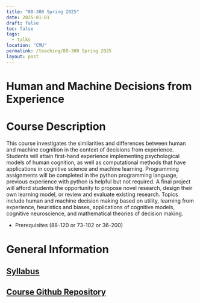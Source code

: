```yaml
---
title: "88-308 Spring 2025"
date: 2025-01-01
draft: false
toc: false
tags:
  - talks
location: "CMU"
permalink: /teaching/88-308 Spring 2025
layout: post
---
```


# Human and Machine Decisions from Experience

# Course Description 

This course investigates the similarities and differences between human and machine cognition in the context of decisions from experience. Students will attain first-hand experience implementing psychological models of human cognition, as well as computational methods that have applications in cognitive science and machine learning. Programming assignments will be completed in the python programming language, previous experience with python is helpful but not required. A final project will afford students the opportunity to propose novel research, design their own learning model, or review and evaluate existing research. Topics include human and machine decision making based on utility, learning from experience, heuristics and biases, applications of cognitive models, cognitive neuroscience, and mathematical theories of decision making. 

-	Prerequisites (88-120 or 73-102 or 36-200) 


# General Information 

## [Syllabus](/assets/files/2024/syllabus.pdf)
## [Course Github Repository](https://github.com/TylerJamesMalloy/88308)
